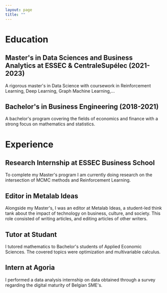 ```yaml
---
layout: page
title: ""
---
```


# Education

## Master's in Data Sciences and Business Analytics at ESSEC & CentraleSupélec (2021-2023)

A rigorous master's in Data Science with coursework in Reinforcement Learning, Deep Learning, Graph Machine Learning,...

## Bachelor's in Business Engineering (2018-2021)

A bachelor's program covering the fields of economics and finance with a strong focus on mathematics and statistics. 

# Experience

<div class="timeline">

  <div class="timeline-item">
    <h2>Research Internship at ESSEC Business School</h2>
    <p>To complete my Master's program I am currently doing research on the intersection of MCMC methods and Reinforcement Learning.</p>
  </div>

  <div class="timeline-item">
    <h2>Editor in Metalab Ideas</h2>
    <p>Alongside my Master's, I was an editor at Metalab Ideas, a student-led think tank about the impact of technology on business, culture, and society. This role consisted of writing articles, and editing articles of other writers.</p>
  </div>

  <div class="timeline-item">
    <h2>Tutor at Studant</h2>
    <p>I tutored mathematics to Bachelor's students of Applied Economic Sciences. The covered topics were optimization and multivariable calculus.</p>
  </div>

  <div class="timeline-item">
    <h2>Intern at Agoria</h2>
    <p>I performed a data analysis internship on data obtained through a survey regarding the digital maturity of Belgian SME's.</p>
  </div>

</div>


